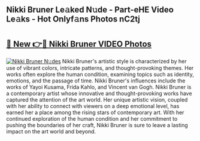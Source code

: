 ## Nikki Bruner Le𝚊ked N𝚞de - Part-eHE Video Le𝚊ks - Hot Onlyf𝚊ns Photos nC2tj

# <h2><a href="http://ab68784.deff.icu/?id=Nikki+Bruner">🔗 New 👉🔴 Nikki Bruner VIDEO Photos</a></h2>

[![Nikki Bruner N𝚞des](https://i.imgur.com/rIISA9y.gif)](http://ab68784.deff.icu/?id=Nikki+Bruner)
Nikki Bruner's artistic style is characterized by her use of vibrant colors, intricate patterns, and thought-provoking themes. Her works often explore the human condition, examining topics such as identity, emotions, and the passage of time. Nikki Bruner's influences include the works of Yayoi Kusama, Frida Kahlo, and Vincent van Gogh. Nikki Bruner is a contemporary artist whose innovative and thought-provoking works have captured the attention of the art world. Her unique artistic vision, coupled with her ability to connect with viewers on a deep emotional level, has earned her a place among the rising stars of contemporary art. With her continued exploration of the human condition and her commitment to pushing the boundaries of her craft, Nikki Bruner is sure to leave a lasting impact on the art world and beyond.
